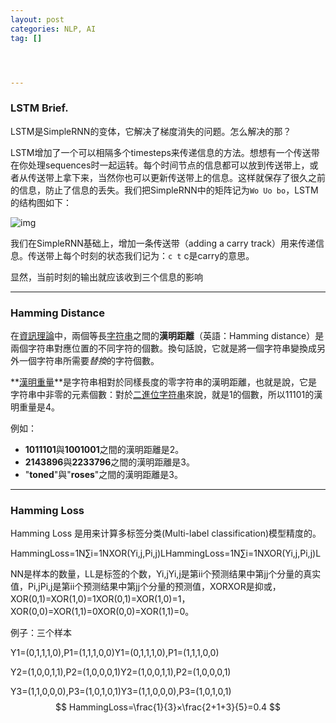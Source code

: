 ```yaml
---
layout: post
categories: NLP, AI
tag: [] 




---
```






### LSTM Brief.

LSTM是SimpleRNN的变体，它解决了梯度消失的问题。怎么解决的那？

LSTM增加了一个可以相隔多个timesteps来传递信息的方法。想想有一个传送带在你处理sequences时一起运转。每个时间节点的信息都可以放到传送带上，或者从传送带上拿下来，当然你也可以更新传送带上的信息。这样就保存了很久之前的信息，防止了信息的丢失。我们把SimpleRNN中的矩阵记为`Wo Uo bo`，LSTM的结构图如下：

![img](https://pic4.zhimg.com/80/v2-31da92629c2ddbb0a3971d18f1592b03_hd.jpg)



我们在SimpleRNN基础上，增加一条传送带（adding a carry track）用来传递信息。传送带上每个时刻的状态我们记为：`c t` c是carry的意思。

显然，当前时刻的输出就应该收到三个信息的影响





------

### Hamming Distance

在[資訊理論](https://zh.wikipedia.org/wiki/信息论)中，兩個等長[字符串](https://zh.wikipedia.org/wiki/字符串)之間的**漢明距離**（英語：Hamming distance）是兩個字符串對應位置的不同字符的個數。換句話說，它就是將一個字符串變換成另外一個字符串所需要*替換*的字符個數。

**[漢明重量](https://zh.wikipedia.org/wiki/汉明重量)**是字符串相對於同樣長度的零字符串的漢明距離，也就是說，它是字符串中非零的元素個數：對於[二進位](https://zh.wikipedia.org/wiki/二进制)[字符串](https://zh.wikipedia.org/wiki/字符串)來說，就是1的個數，所以11101的漢明重量是4。



例如：

- **1011101**與**1001001**之間的漢明距離是2。
- **2143896**與**2233796**之間的漢明距離是3。
- "**toned**"與"**roses**"之間的漢明距離是3。

------



### Hamming Loss

Hamming Loss 是用来计算多标签分类(Multi-label classification)模型精度的。

HammingLoss=1N∑i=1NXOR(Yi,j,Pi,j)LHammingLoss=1N∑i=1NXOR(Yi,j,Pi,j)L

NN是样本的数量，LL是标签的个数，Yi,jYi,j是第ii个预测结果中第jj个分量的真实值，Pi,jPi,j是第ii个预测结果中第jj个分量的预测值，XORXOR是抑或，XOR(0,1)=XOR(1,0)=1XOR(0,1)=XOR(1,0)=1，XOR(0,0)=XOR(1,1)=0XOR(0,0)=XOR(1,1)=0。

例子：三个样本

Y1=(0,1,1,1,0),P1=(1,1,1,0,0)Y1=(0,1,1,1,0),P1=(1,1,1,0,0)

Y2=(1,0,0,1,1),P2=(1,0,0,0,1)Y2=(1,0,0,1,1),P2=(1,0,0,0,1)

Y3=(1,1,0,0,0),P3=(1,0,1,0,1)Y3=(1,1,0,0,0),P3=(1,0,1,0,1)
$$
HammingLoss=\frac{1}{3}×\frac{2+1+3}{5}=0.4
$$
